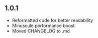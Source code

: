 ## 1.0.1

* Reformatted code for better readability
* Minuscule performance boost
* Moved CHANGELOG to .md

